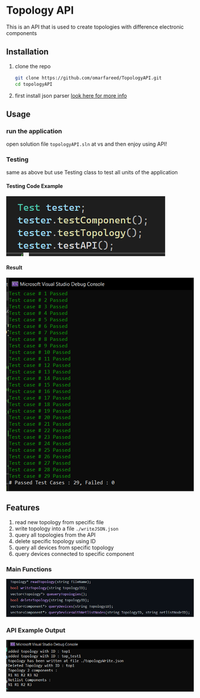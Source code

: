 # Topology API

This is an API that is used to create topologies with difference electronic components

## Installation

1. clone the repo
   ```bash
   git clone https://github.com/omarfareed/TopologyAPI.git
   cd topologyAPI
   ```
2. first install json parser
   [look here for more info](https://github.com/nlohmann/json)

## Usage

### run the application

open solution file `topologyAPI.sln` at vs and then enjoy using API!

### Testing

same as above but use Testing class to test all units of the application

#### Testing Code Example

![Testing example](./images/TestingExample.PNG)

#### Result

![Testing Result](./images/testResult.PNG)

## Features

1. read new topology from specific file
2. write topology into a file `./writeJSON.json`
3. query all topologies from the API
4. delete specific topology using ID
5. query all devices from specific topology
6. query devices connected to specific component

### Main Functions

![API functions](./images/API.PNG)

### API Example Output

![API Output](./images/APIExampleResult.PNG)
